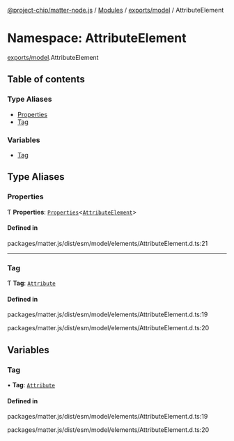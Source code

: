 [@project-chip/matter-node.js](../README.md) / [Modules](../modules.md) / [exports/model](exports_model.md) / AttributeElement

# Namespace: AttributeElement

[exports/model](exports_model.md).AttributeElement

## Table of contents

### Type Aliases

- [Properties](exports_model.AttributeElement.md#properties)
- [Tag](exports_model.AttributeElement.md#tag)

### Variables

- [Tag](exports_model.AttributeElement.md#tag-1)

## Type Aliases

### Properties

Ƭ **Properties**: [`Properties`](exports_model.BaseElement.md#properties)\<[`AttributeElement`](../interfaces/exports_model.AttributeElement-1.md)\>

#### Defined in

packages/matter.js/dist/esm/model/elements/AttributeElement.d.ts:21

___

### Tag

Ƭ **Tag**: [`Attribute`](../enums/exports_model.ElementTag.md#attribute)

#### Defined in

packages/matter.js/dist/esm/model/elements/AttributeElement.d.ts:19

packages/matter.js/dist/esm/model/elements/AttributeElement.d.ts:20

## Variables

### Tag

• **Tag**: [`Attribute`](../enums/exports_model.ElementTag.md#attribute)

#### Defined in

packages/matter.js/dist/esm/model/elements/AttributeElement.d.ts:19

packages/matter.js/dist/esm/model/elements/AttributeElement.d.ts:20
